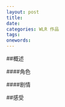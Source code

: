 ```yaml
---
layout: post
title:
date: 
categories: WLR 作品 
tags: 
onewords: 
---
```

> 

##概述

####角色
  



####剧情
    

##感受

